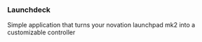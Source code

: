 ### Launchdeck

Simple application that turns your novation launchpad mk2 into a customizable controller

